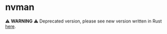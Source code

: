 # nvman

:warning: **WARNING** :warning: Deprecated version, please see new version written in
Rust [here](https://github.com/quebin31/nvman).